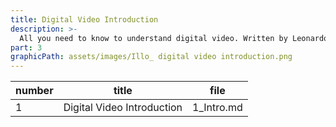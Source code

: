 ```yaml
---
title: Digital Video Introduction
description: >-
  All you need to know to understand digital video. Written by Leonardo Moreira.
part: 3
graphicPath: assets/images/Illo_ digital video introduction.png
---
```


| number | title                      | file       |
| ------ | -------------------------- | ---------- |
| 1      | Digital Video Introduction | 1_Intro.md |
